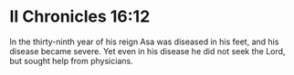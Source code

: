 # II Chronicles 16:12

In the thirty-ninth year of his reign Asa was diseased in his feet, and his disease became severe. Yet even in his disease he did not seek the Lord, but sought help from physicians.
